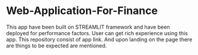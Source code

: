 # Web-Application-For-Finance

This app have been built on STREAMLIT framework and have been deployed for performance factors.
User can get rich experience using this app.
This repository consist of app link.
And upon landing on the page there are things to be expected are mentioned.
